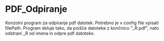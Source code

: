 # PDF_Odpiranje

Konzolni program za odpiranje pdf datotek. Potrebno je v config file vpisati filePath. Program deluje tako, da poišče datoteke z končnico "\_R.pdf", nato odstrani \_R od imena in odpre pdf datoteko.

